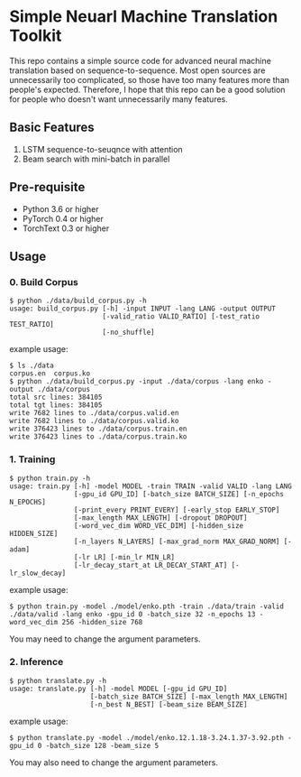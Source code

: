 # Simple Neuarl Machine Translation Toolkit
This repo contains a simple source code for advanced neural machine translation based on sequence-to-sequence. Most open sources are unnecessarily too complicated, so those have too many features more than people's expected. Therefore, I hope that this repo can be a good solution for people who doesn't want unnecessarily many features.

## Basic Features

1. LSTM sequence-to-seuqnce with attention
2. Beam search with mini-batch in parallel

## Pre-requisite

- Python 3.6 or higher
- PyTorch 0.4 or higher
- TorchText 0.3 or higher

## Usage

### 0. Build Corpus

```
$ python ./data/build_corpus.py -h
usage: build_corpus.py [-h] -input INPUT -lang LANG -output OUTPUT
                       [-valid_ratio VALID_RATIO] [-test_ratio TEST_RATIO]
                       [-no_shuffle]
```

example usage:
```
$ ls ./data
corpus.en  corpus.ko
$ python ./data/build_corpus.py -input ./data/corpus -lang enko -output ./data/corpus
total src lines: 384105
total tgt lines: 384105
write 7682 lines to ./data/corpus.valid.en
write 7682 lines to ./data/corpus.valid.ko
write 376423 lines to ./data/corpus.train.en
write 376423 lines to ./data/corpus.train.ko
```

### 1. Training

```
$ python train.py -h
usage: train.py [-h] -model MODEL -train TRAIN -valid VALID -lang LANG
                [-gpu_id GPU_ID] [-batch_size BATCH_SIZE] [-n_epochs N_EPOCHS]
                [-print_every PRINT_EVERY] [-early_stop EARLY_STOP]
                [-max_length MAX_LENGTH] [-dropout DROPOUT]
                [-word_vec_dim WORD_VEC_DIM] [-hidden_size HIDDEN_SIZE]
                [-n_layers N_LAYERS] [-max_grad_norm MAX_GRAD_NORM] [-adam]
                [-lr LR] [-min_lr MIN_LR]
                [-lr_decay_start_at LR_DECAY_START_AT] [-lr_slow_decay]
```

example usage:
```
$ python train.py -model ./model/enko.pth -train ./data/train -valid ./data/valid -lang enko -gpu_id 0 -batch_size 32 -n_epochs 13 -word_vec_dim 256 -hidden_size 768
```

You may need to change the argument parameters.

### 2. Inference

```
$ python translate.py -h
usage: translate.py [-h] -model MODEL [-gpu_id GPU_ID]
                    [-batch_size BATCH_SIZE] [-max_length MAX_LENGTH]
                    [-n_best N_BEST] [-beam_size BEAM_SIZE]
```

example usage:
```
$ python translate.py -model ./model/enko.12.1.18-3.24.1.37-3.92.pth -gpu_id 0 -batch_size 128 -beam_size 5
```

You may also need to change the argument parameters.